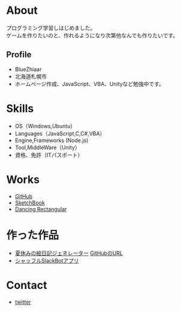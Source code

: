 # About
プログラミング学習しはじめました。  
ゲームを作りたいのと、作れるようになり次第他なんでも作りたいです。


## Profile
- BlueZhiaar
- 北海道札幌市
- ホームページ作成、JavaScript、VBA、Unityなど勉強中です。


# Skills
- OS（Windows,Ubuntu）
- Languages（JavaScript,C,C#,VBA）
- Engine,Frameworks (Node.js)
- Tool,MiddleWare（Unity）
- 資格、免許（ITパスポート）

# Works
- [GitHub](https://github.com/BlueZhiaar)
- [SketchBook](https://www.openprocessing.org/sketch/961801)
- [Dancing Rectangular](https://www.openprocessing.org/sketch/959865)
# 作った作品
- [夏休みの絵日記ジェネレーター](https://bluezhiaar.github.io/summer-diary/index.html) [GitHubのURL](https://github.com/BlueZhiaar/summer-diary)
- [シャッフルSlackBotアプリ](https://github.com/BlueZhiaar/shufflehubot)


 
# Contact
- [twitter](https://twitter.com/programselect71)
